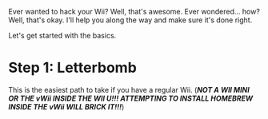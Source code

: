 Ever wanted to hack your Wii? Well, that's awesome. Ever wondered... how? Well, that's okay. I'll help you along the way and make sure it's done right.


Let's get started with the basics.



# Step 1: Letterbomb

This is the easiest path to take if you have a regular Wii. (***NOT A WII MINI OR THE vWii INSIDE THE WII U!!! ATTEMPTING TO INSTALL HOMEBREW INSIDE THE vWii WILL BRICK IT!!!***)
